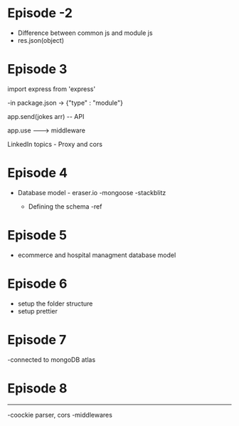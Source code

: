 # Episode -2

- Difference between common js and module js
- res.json(object)

# Episode 3

import express from 'express'

-in package.json -> {"type" : "module"}

app.send(jokes arr) -- API

app.use ---> middleware

LinkedIn topics - Proxy and cors

# Episode 4

- Database model - eraser.io
  -mongoose
  -stackblitz

  - Defining the schema
    -ref

# Episode 5

- ecommerce and hospital managment database model

# Episode 6

- setup the folder structure
- setup prettier

# Episode 7

-connected to mongoDB atlas

# Episode 8

---

-coockie parser, cors
-middlewares
